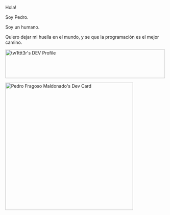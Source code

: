 Hola! 

Soy Pedro.

Soy un humano.

Quiero dejar mi huella en el mundo, y se que la programación es el mejor camino.

<img src="https://www.codewars.com/users/tw1ttt3r/badges/large" alt="tw1ttt3r's DEV Profile" height="90" width="500">

<a href="https://app.daily.dev/tw1ttt3r"><img src="https://api.daily.dev/devcards/3b66376dee894847ba2e44dbcb20d1b1.png?r=4ik" width="400" alt="Pedro Fragoso Maldonado's Dev Card"/></a>

